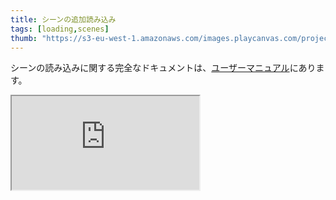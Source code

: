 ```yaml
---
title: シーンの追加読み込み
tags: [loading,scenes]
thumb: "https://s3-eu-west-1.amazonaws.com/images.playcanvas.com/projects/12/685077/E32FB5-image-75.jpg"
---
```


シーンの読み込みに関する完全なドキュメントは、[ユーザーマニュアル][documentation-page]にあります。

<div className='iframe-container'>
    <iframe src="https://playcanv.as/e/p/cjBInud1/" title="Additive Loading Scenes"></iframe>
</div>

[documentation-page]: /user-manual/scenes/loading-scenes/